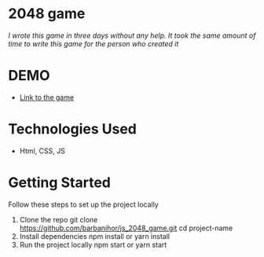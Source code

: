 # 2048 game

_I wrote this game in three days without any help. It took the same amount of time to write this game for the person who created it_

# DEMO

- [Link to the game](https://barbanihor.github.io/js_2048_game/)

# Technologies Used

- Html, CSS, JS

# Getting Started

Follow these steps to set up the project locally

1. Clone the repo
   git clone https://github.com/barbanihor/js_2048_game.git
   cd project-name
2. Install dependencies
   npm install
   or
   yarn install
3. Run the project locally
   npm start
   or
   yarn start
